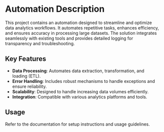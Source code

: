 # Automation Description

This project contains an automation designed to streamline and optimize data analytics workflows. It automates repetitive tasks, enhances efficiency, and ensures accuracy in processing large datasets. The solution integrates seamlessly with existing tools and provides detailed logging for transparency and troubleshooting.

## Key Features
- **Data Processing**: Automates data extraction, transformation, and loading (ETL).
- **Error Handling**: Includes robust mechanisms to handle exceptions and ensure reliability.
- **Scalability**: Designed to handle increasing data volumes efficiently.
- **Integration**: Compatible with various analytics platforms and tools.

## Usage
Refer to the documentation for setup instructions and usage guidelines.